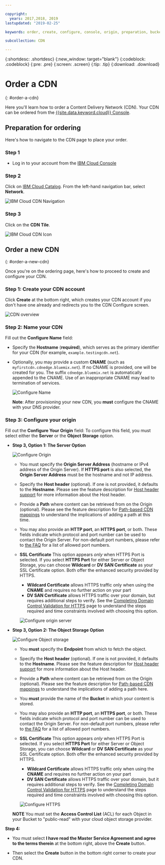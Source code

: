 ```yaml
---

copyright:
  years: 2017,2018, 2019
lastupdated: "2019-02-25"

keywords: order, create, configure, console, origin, preparation, bucket

subcollection: CDN

---
```


{:shortdesc: .shortdesc}
{:new_window: target="blank"}
{:codeblock: .codeblock}
{:pre: .pre}
{:screen: .screen}
{:tip: .tip}
{:download: .download}

# Order a CDN
{: #order-a-cdn}

Here you'll learn how to order a Content Delivery Network (CDN). Your CDN can be ordered from the [{{site.data.keyword.cloud}} Console](https://cloud.ibm.com/login).

## Preparation for ordering

Here's how to navigate to the CDN page to place your order.

### Step 1

* Log in to your account from the [IBM Cloud Console](https://cloud.ibm.com/login)

### Step 2

Click on [IBM Cloud Catalog](https://cloud.ibm.com/catalog/). From the left-hand navigation bar, select **Network**.

   ![IBM Cloud CDN Navigation](images/bluemix_navigation.png)

### Step 3

Click on the **CDN Tile**.

   ![IBM Cloud CDN Icon](images/bluemix_tile.png)


## Order a new CDN
{: #order-a-new-cdn}

Once you're on the ordering page, here's how to proceed to create and configure your CDN.

### Step 1: Create your CDN account

Click **Create** at the bottom right, which creates your CDN account if you don't have one already and redirects you to the CDN Configure screen.

   ![CDN overview](images/content-delivery.png)

### Step 2: Name your CDN 

Fill out the **Configure Name** field:  

  * Specify the **Hostname** (**required**), which serves as the primary identifier for your CDN (for example, `example.testingcdn.net`).  
  * Optionally, you may provide a custom **CNAME** (such as `myfirstcdn.cdnedge.bluemix.net`). If no CNAME is provided, one will be created for you. The suffix `cdnedge.bluemix.net` is automatically appended to the CNAME. Use of an inappropriate CNAME may lead to termination of services.

       ![Configure Name](images/configure-hostname-cname.png)  

    **Note**: After provisioning your new CDN, you **must** configure the CNAME with your DNS provider.

### Step 3: Configure your origin

Fill out the **Configure Your Origin** field: To configure this field, you must select either the **Server** or the **Object Storage** option.  

  * **Step 3, Option 1: The Server Option**

     ![Configure Origin](images/configure-origin-server.png)

      * You must specify the **Origin Server Address** (hostname or IPv4 address of the Origin Server). If **HTTPS port** is also selected, the **Origin Server Address** must be the hostname and not IP address.

      * Specify the **Host header** (optional). If one is not provided, it defaults to the **Hostname**. Please see the feature description for [Host header support](/docs/infrastructure/CDN/feature-descriptions.html#host-header-support) for more information about the Host header.  

      * Provide a **Path** where content can be retrieved from on the Origin (optional). Please see the feature description for [Path-based CDN mappings](/docs/infrastructure/CDN/feature-descriptions.html#path-based-cdn-mappings) to understand the implications of adding a path at this time.

      * You may also provide an **HTTP port**, an **HTTPS port**, or both. These fields indicate which protocol and port number can be used to contact the Origin Server. For non-default port numbers, please refer to [the FAQ](/docs/infrastructure/CDN/faqs.html#are-there-any-restrictions-on-what-http-and-https-port-numbers-are-allowed-for-akamai-) for a list of allowed port numbers.

      * **SSL Certificate** This option appears _only_ when HTTPS Port is selected. If you select **HTTPS Port** for either Server or Object Storage, you can choose **Wildcard** or **DV SAN Certificate** as your SSL Certificate option. Both offer the enhanced security provided by HTTPS.
        * **Wildcard Certificate** allows HTTPS traffic only when using the **CNAME** and requires no further action on your part
        * **DV SAN Certificate** allows HTTPS traffic over your domain, but requires additional steps to verify. See the [Completing Domain Control Validation for HTTPS](/docs/infrastructure/CDN/how-to-https.html#completing-domain-control-validation-for-https) page to understand the steps required and time constraints involved with choosing this option.

	     ![Configure origin server](images/ssl-cert-options.png)

  * **Step 3, Option 2: The Object Storage Option**

    ![Configure Object storage](images/configure-origin-object-storage.png)

      * You **must** specify the **Endpoint** from which to fetch the object.

      * Specify the **Host header** (optional). If one is not provided, it defaults to the **Hostname**. Please see the feature description for [Host header support](/docs/infrastructure/CDN/feature-descriptions.html#host-header-support) for more information about the Host header.  

      * Provide a **Path** where content can be retrieved from on the Origin (optional). Please see the feature description for [Path-based CDN mappings](/docs/infrastructure/CDN/feature-descriptions.html#path-based-cdn-mappings) to understand the implications of adding a path here.

      * You **must** provide the name of the **Bucket** in which your content is stored.

      * You may also provide an **HTTP port**, an **HTTPS port**, or both. These fields indicate which protocol and port number can be used to contact the Origin Server. For non-default port numbers, please refer to [the FAQ](/docs/infrastructure/CDN/faqs.html#are-there-any-restrictions-on-what-http-and-https-port-numbers-are-allowed-for-akamai-) for a list of allowed port numbers.

      * **SSL Certificate** This option appears _only_ when HTTPS Port is selected. If you select **HTTPS Port** for either Server or Object Storage, you can choose **Wildcard** or **DV SAN Certificate** as your SSL Certificate option. Both offer the enhanced security provided by HTTPS.
        * **Wildcard Certificate** allows HTTPS traffic only when using the **CNAME** and requires no further action on your part
        * **DV SAN Certificate** allows HTTPS traffic over your domain, but it requires additional steps to verify. See the [Completing Domain Control Validation for HTTPS](/docs/infrastructure/CDN/how-to-https.html#completing-domain-control-validation-for-https) page to understand the steps required and time constraints involved with choosing this option.

        ![Configure HTTPS](images/ssl-cert-options.png)

      **NOTE** You must set the **Access Control List** (ACL) for each Object in your Bucket to "public-read" with your cloud object storage provider.
      
**Step 4:**

* You must select **I have read the Master Service Agreement and agree to the terms therein** at the bottom right, above the **Create** button.

* Then select the **Create** button in the bottom right corner to create your CDN.
